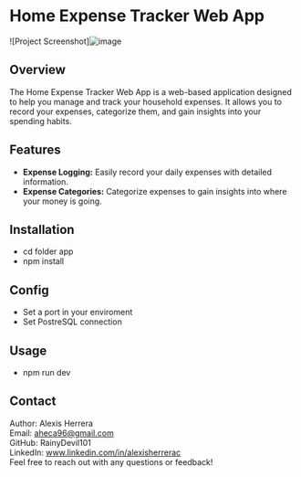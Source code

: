 # Home Expense Tracker Web App

![Project Screenshot]![image](https://github.com/RainyDevil101/rnm-project-backend/assets/87914235/c72520a3-9a8f-46b9-be2e-527d1bdb5f9e)

## Overview

The Home Expense Tracker Web App is a web-based application designed to help you manage and track your household expenses. It allows you to record your expenses, categorize them, and gain insights into your spending habits.

## Features

- **Expense Logging:** Easily record your daily expenses with detailed information.
- **Expense Categories:** Categorize expenses to gain insights into where your money is going.

## Installation

- cd folder app
- npm install

## Config

- Set a port in your enviroment
- Set PostreSQL connection

## Usage
- npm run dev


## Contact  
Author: Alexis Herrera  
Email: aheca96@gmail.com  
GitHub: RainyDevil101  
LinkedIn: www.linkedin.com/in/alexisherrerac  
Feel free to reach out with any questions or feedback!

